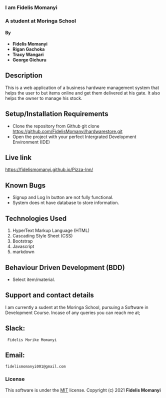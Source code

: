 ### I am Fidelis Momanyi
### A student at Moringa School
#### By 
* **Fidelis Momanyi**
* **Rigan Gachoka**
* **Tracy Wangari**
* **George Gichuru**
## Description
This is a web application of a business hardware management system that helps the user to but items online and get them delivered at his gate. It also helps the owner to manage his stock.  
## Setup/Installation Requirements
* Clone the repository from Github
 git clone https://github.com/FidelisMomanyi/hardwarestore.git
* Open the project with your perfect Intergrated Development Environment (IDE)
## Live link

https://fidelismomanyi.github.io/Pizza-Inn/
## Known Bugs
* Signup and Log In button are not fully functional.
* System does nt have database to store information.
## Technologies Used
1. HyperText Markup Language (HTML)
2. Cascading Style Sheet (CSS)
3. Bootstrap
4. Javascript
5. markdown
## Behaviour Driven Development (BDD)
* Select item/material.
## Support and contact details
I am currently a sudent at the Moringa School, pursuing a Software in Development Course.
Incase of any queries you can reach me at;
## Slack: 
```
 Fidelis Morike Momanyi
```
## Email:
```
fidelismomanyi001@gmail.com
```
### License
This software is under the [MIT](License) license. Copyright (c) 2021 **Fidelis Momanyi**